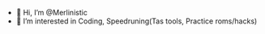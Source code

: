 - 👋 Hi, I’m @Merlinistic
- 👀 I’m interested in Coding, Speedruning(Tas tools, Practice roms/hacks)
<!---
Merlinistisch/Merlinistisch is a ✨ special ✨ repository because its `README.md` (this file) appears on your GitHub profile.
You can click the Preview link to take a look at your changes.
--->

